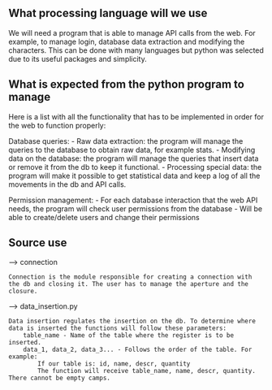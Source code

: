 ## What processing language will we use

We will need a program that is able to manage API calls from the web. For example, to manage login, database data extraction and modifying the characters.
This can be done with many languages but python was selected due to its useful packages and simplicity.

## What is expected from the python program to manage

Here is a list with all the functionality that has to be implemented in order for the web to function properly:

Database queries:
    - Raw data extraction: the program will manage the queries to the database to obtain raw data, for example stats.
    - Modifying data on the database: the program will manage the queries that insert data or remove it from the db to keep it functional.
    - Processing special data: the program will make it possible to get statistical data and keep a log of all the movements in the db and API calls.

Permission management:
    - For each database interaction that the web API needs, the program will check user permissions from the database 
    - Will be able to create/delete users and change their permissions

## Source use

--> connection

    Connection is the module responsible for creating a connection with the db and closing it. The user has to manage the aperture and the closure.

--> data_insertion.py

    Data insertion regulates the insertion on the db. To determine where data is inserted the functions will follow these parameters:
        table_name - Name of the table where the register is to be inserted.
        data_1, data_2, data_3... - Follows the order of the table. For example:
            If our table is: id, name, descr, quantity
            The function will receive table_name, name, descr, quantity. There cannot be empty camps. 